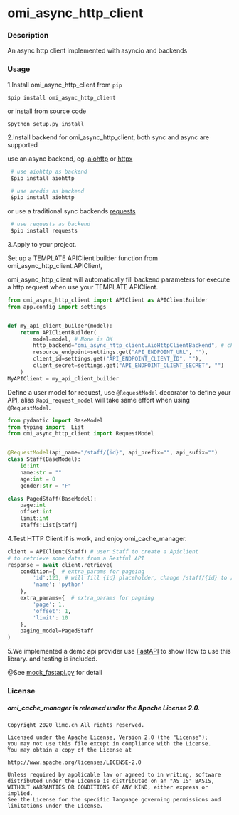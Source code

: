# omi_async_http_client



### Description 
An async http client implemented with asyncio and backends


### Usage
1.Install omi_async_http_client from `pip`

```shell script
$pip install omi_async_http_client
```
or install from source code
```shell script
$python setup.py install
```
 
2.Install backend for omi_async_http_client, both sync and async are supported

use an async backend, eg. [aiohttp](https://github.com/aio-libs/aiohttp) or [httpx](https://github.com/encode/httpx/)

```python
 # use aiohttp as backend
 $pip install aiohttp
```

```python
 # use aredis as backend
 $pip install aiohttp
```  
or use a traditional sync backends [requests](https://github.com/psf/requests)

```python
 # use requests as backend
 $pip install requests
```  

3.Apply to your project.

Set up a TEMPLATE APIClient builder function from omi_async_http_client.APIClient, 

omi_async_http_client will automatically fill backend parameters for execute a http request when use your TEMPLATE APIClient.

```python
from omi_async_http_client import APIClient as APIClientBuilder
from app.config import settings


def my_api_client_builder(model):
    return APIClientBuilder(
        model=model, # None is OK
        http_backend="omi_async_http_client.AioHttpClientBackend", # choose aiohttp as backend
        resource_endpoint=settings.get("API_ENDPOINT_URL", ""),
        client_id=settings.get("API_ENDPOINT_CLIENT_ID", ""),
        client_secret=settings.get("API_ENDPOINT_CLIENT_SECRET", "")
    )
MyAPIClient = my_api_client_builder
```
Define a user model for request, use `@RequestModel` decorator to define your API, alias `@api_request_model` will take same effort when using `@RequestModel`.
```python
from pydantic import BaseModel
from typing import  List
from omi_async_http_client import RequestModel


@RequestModel(api_name="/staff/{id}", api_prefix="", api_sufix="")
class Staff(BaseModel):
    id:int
    name:str = ""
    age:int = 0
    gender:str = "F"

class PagedStaff(BaseModel):
    page:int
    offset:int
    limit:int
    staffs:List[Staff]
```
4.Test HTTP Client if is work, and enjoy omi_cache_manager.
```python
client = APIClient(Staff) # user Staff to create a Apiclient
# to retrieve some datas from a Restful API
response = await client.retrieve(
    condition={  # extra_params for pageing
        'id':123, # will fill {id} placeholder, change /staff/{id} to /staff/123.
        'name': 'python'
    },
    extra_params={  # extra_params for pageing
        'page': 1,
        'offset': 1,
        'limit': 10
    },
    paging_model=PagedStaff
)

```

5.We implemented a demo api provider use [FastAPI](https://github.com/tiangolo/fastapi) to show How to use this library. and testing is included.

@See [mock_fastapi.py](https://github.com/limccn/omi_cache_manager/blob/master/mock_fastapi.py) for detail


### License

##### omi_cache_manager is released under the Apache License 2.0.

    Copyright 2020 limc.cn All rights reserved.
    
    Licensed under the Apache License, Version 2.0 (the "License");
    you may not use this file except in compliance with the License.
    You may obtain a copy of the License at
    
    http://www.apache.org/licenses/LICENSE-2.0
    
    Unless required by applicable law or agreed to in writing, software
    distributed under the License is distributed on an "AS IS" BASIS,
    WITHOUT WARRANTIES OR CONDITIONS OF ANY KIND, either express or implied.
    See the License for the specific language governing permissions and
    limitations under the License.